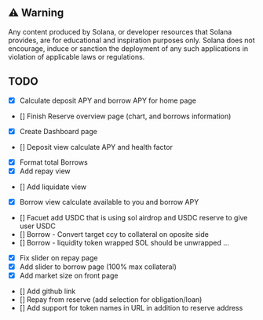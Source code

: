 ## ⚠️ Warning

Any content produced by Solana, or developer resources that Solana provides, are for educational and inspiration purposes only. Solana does not encourage, induce or sanction the deployment of any such applications in violation of applicable laws or regulations.

## TODO

- [x] Calculate deposit APY and borrow APY for home page
- [] Finish Reserve overview page (chart, and borrows information)
- [x] Create Dashboard page
- [] Deposit view calculate APY and health factor
- [x] Format total Borrows
- [x] Add repay view
- [] Add liquidate view
- [x] Borrow view calculate available to you and borrow APY
- [] Facuet add USDC that is using sol airdrop and USDC reserve to give user USDC
- [] Borrow - Convert target ccy to collateral on oposite side
- [] Borrow - liquidity token wrapped SOL should be unwrapped ...
- [x] Fix slider on repay page
- [x] Add slider to borrow page (100% max collateral)
- [x] Add market size on front page
- [] Add github link
- [] Repay from reserve (add selection for obligation/loan)
- [] Add support for token names in URL in addition to reserve address

